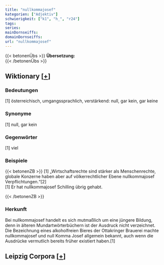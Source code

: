```yaml
---
title: "nullkommajosef"
kategorien: ["Adjektiv"]
schwierigkeit: ["k1", "h_", "r24"]
tags:
series:
mainDornseiffs:
domainDornseiffs:
url: "nullkommajosef"
---
```


{{< betonenÜbs >}}
**Übersetzung:**  
{{< /betonenÜbs >}}

## Wiktionary [[+](https://de.wiktionary.org/wiki/nullkommajosef)]

### Bedeutungen
[1] österreichisch, umgangssprachlich, verstärkend: null, gar kein, gar keine  

### Synonyme
[1] null, gar kein  

### Gegenwörter
[1] viel  

### Beispiele
{{< betonenZB >}}
[1] „Wirtschaftsrechte sind stärker als Menschenrechte, globale Konzerne haben aber auf völkerrechtlicher Ebene nullkommajosef Verpflichtungen.“[2]  
[1] Er hat nullkommajosef Schilling übrig gehabt.  

{{< /betonenZB >}}
### Herkunft
Bei nullkommajosef handelt es sich mutmaßlich um eine jüngere Bildung, denn in älteren Mundartwörterbüchern ist der Ausdruck nicht verzeichnet. Die Bezeichnung eines alkoholfreien Bieres der Ottakringer Brauerei machte nullkommajosef und null Komma Josef allgemein bekannt, auch wenn die Ausdrücke vermutlich bereits früher existiert haben.[1]  


## Leipzig Corpora [[+](https://corpora.uni-leipzig.de/en/res?word=nullkommajosef&corpusId=deu_newscrawl-public_2018)]

